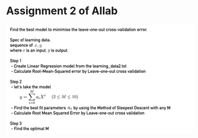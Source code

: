 # Assignment 2 of AIlab

![alt tag](https://raw.githubusercontent.com/kienhg96/assignment2_ailab/master/assignment.png)